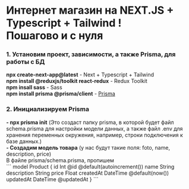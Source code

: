 <h1>Интернет магазин на NEXT.JS + Typescript + Tailwind ! <br>
Пошагово и с нуля</h1>

<h3>1. Установим проект, зависимости, а также Prisma, для работы с БД</h3>
<b>npx create-next-app@latest</b> - Next + Typescript + Tailwind
<br>
<b>npm install @reduxjs/toolkit react-redux</b> - Redux Toolkit 
<br>
<b>npm insall sass</b> - Sass
<br>
<b>npm install prisma @prisma/client</b> - <a href="https://habr.com/ru/companies/timeweb/articles/654341/">Prisma</a>

<h3>2. Инициализируем Prisma</h3>
<b>- npx prisma init</b> (Это создаст папку prisma, в которой будет файл schema.prisma для настройки модели данных, а также файл .env для хранения переменных окружения, например, строки подключения к базе данных.)
<br>
<b>- Создадим модель товара</b> (у нас будут такие поля: foto, name, description, price)
<br>
В файле prisma/schema.prisma, пропишем
<br>
```
model Product {
  id          Int     @id @default(autoincrement())
  name        String
  description String
  price       Float
  createdAt   DateTime @default(now())
  updatedAt   DateTime @updatedAt
}
```

